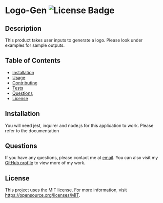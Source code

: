 # Logo-Gen ![License Badge](https://img.shields.io/badge/License-MIT-yellow.svg)
## Description
This product takes user inputs to generate a logo. Please look under examples for sample outputs.

## Table of Contents
- [Installation](#installation)
- [Usage](#usage)
- [Contributing](#contributing)
- [Tests](#tests)
- [Questions](#questions)
- [License](#license)

## Installation
You will need jest, inquirer and node.js for this application to work. Please refer to the documentation


## Questions
If you have any questions, please contact me at [email](mailto:Kevin.donnelly3@gmail.com). You can also visit my [GitHub profile](https://github.com/Kdonnelly33) to view more of my work.

## License
This project uses the MIT license.
For more information, visit https://opensource.org/licenses/MIT.

